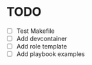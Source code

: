 # TODO

- [ ] Test Makefile
- [ ] Add devcontainer
- [ ] Add role template
- [ ] Add playbook examples
